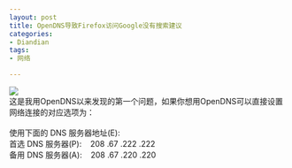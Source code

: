 ```yaml
---
layout: post
title: OpenDNS导致Firefox访问Google没有搜索建议
categories:
- Diandian
tags:
- 网络

---
```

<img src="http://m3.img.srcdd.com/farm4/26/28DC52C25102B49779E6AA6C90446A1A_128_83.GIF" />
<br />这是我用OpenDNS以来发现的第一个问题，如果你想用OpenDNS可以直接设置网络连接的对应选项为：
<br />
<br />使用下面的 DNS 服务器地址(E):
<br />首选 DNS 服务器(P):&nbsp;&nbsp;&nbsp; 208 .67 .222 .222
<br />备用 DNS 服务器(A):&nbsp;&nbsp;&nbsp; 208 .67 .220 .220